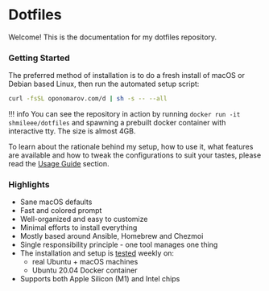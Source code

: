 # Dotfiles

Welcome! This is the documentation for my dotfiles repository.

### Getting Started

The preferred method of installation is to do a fresh install of macOS or Debian
based Linux, then run the automated setup script:

```bash
curl -fsSL oponomarov.com/d | sh -s -- --all
```


!!! info
    You can see the repository in action by running `docker run -it
    shmileee/dotfiles` and spawning a prebuilt docker container with interactive
    tty. The size is almost 4GB.

To learn about the rationale behind my setup, how to use it, what features are
available and how to tweak the configurations to suit your tastes, please read
the [Usage Guide](features/1-UsageGuide) section.

### Highlights

- Sane macOS defaults
- Fast and colored prompt
- Well-organized and easy to customize
- Minimal efforts to install everything
- Mostly based around Ansible, Homebrew and Chezmoi
- Single responsibility principle - one tool manages one thing
- The installation and setup is
  [tested](https://github.com/shmileee/dotfiles/actions) weekly on:
    - real Ubuntu + macOS machines
    - Ubuntu 20.04 Docker container
- Supports both Apple Silicon (M1) and Intel chips

